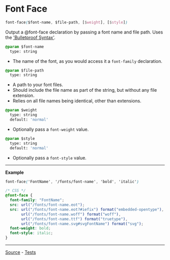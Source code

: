 # Font Face

```css
font-face($font-name, $file-path, [$weight], [$style])
```

Output a @font-face declaration by passing a font name and file path. Uses the ['Bulletproof Syntax'](http://www.fontspring.com/blog/further-hardening-of-the-bulletproof-syntax).

```css
@param $font-name
  type: string
```
* The name of the font, as you would access it a `font-family` declaration.

```css
@param $file-path
  type: string
```
* A path to your font files.
* Should include the file name as part of the string, but without any file extension.
* Relies on all file names being identical, other than extensions.

```css
@param $weight
  type: string
  default: 'normal'
```
* Optionally pass a `font-weight` value.

```css
@param $style
  type: string
  default: 'normal'
```
* Optionally pass a `font-style` value.

---

**Example**
```css
font-face('FontName', '/fonts/font-name', 'bold', 'italic')

/* CSS */
@font-face {
  font-family: "FontName";
  src: url("/fonts/font-name.eot");
  src: url("/fonts/font-name.eot?#iefix") format("embedded-opentype"),
       url("/fonts/font-name.woff") format("woff"),
       url("/fonts/font-name.ttf") format("truetype"),
       url("/fonts/font-name.svg#svgFontName") format("svg");
  font-weight: bold;
  font-style: italic;
}
```

---

[Source](https://github.com/jackbrewer/stylus-mixins/blob/master/lib/stylus-mixins/media/font-face.styl) - [Tests](https://github.com/jackbrewer/stylus-mixins/blob/master/test/tests/media/font-face.styl)
